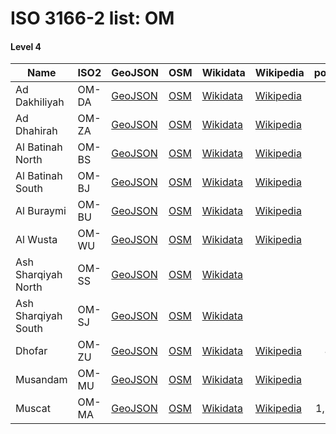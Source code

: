 # ISO 3166-2 list: OM


#### Level 4
Name | ISO2 | GeoJSON | OSM | Wikidata | Wikipedia | population 
--- | --- | --- | --- | --- | --- | --: 
Ad Dakhiliyah | OM-DA | [GeoJSON](../../export/geojson/q8/iso2/OM/OM-DA.geojson) | [OSM](https://www.openstreetmap.org/relation/3781241) | [Wikidata](https://www.wikidata.org/wiki/Q792550) | [Wikipedia](http://en.wikipedia.org/wiki/ar%3A%D8%A7%D9%84%D8%AF%D8%A7%D8%AE%D9%84%D9%8A%D8%A9%20%28%D9%85%D8%AD%D8%A7%D9%81%D8%B8%D8%A9%29) | 
Ad Dhahirah | OM-ZA | [GeoJSON](../../export/geojson/q8/iso2/OM/OM-ZA.geojson) | [OSM](https://www.openstreetmap.org/relation/3781242) | [Wikidata](https://www.wikidata.org/wiki/Q1468596) | [Wikipedia](http://en.wikipedia.org/wiki/ar%3A%D8%A7%D9%84%D8%B8%D8%A7%D9%87%D8%B1%D8%A9%20%28%D9%85%D8%AD%D8%A7%D9%81%D8%B8%D8%A9%29) | 
Al Batinah North | OM-BS | [GeoJSON](../../export/geojson/q8/iso2/OM/OM-BS.geojson) | [OSM](https://www.openstreetmap.org/relation/3781240) | [Wikidata](https://www.wikidata.org/wiki/Q4703564) | [Wikipedia](http://en.wikipedia.org/wiki/ar%3A%D8%B4%D9%85%D8%A7%D9%84%20%D8%A7%D9%84%D8%A8%D8%A7%D8%B7%D9%86%D8%A9%20%28%D9%85%D8%AD%D8%A7%D9%81%D8%B8%D8%A9%29) | 
Al Batinah South | OM-BJ | [GeoJSON](../../export/geojson/q8/iso2/OM/OM-BJ.geojson) | [OSM](https://www.openstreetmap.org/relation/3994012) | [Wikidata](https://www.wikidata.org/wiki/Q4703565) | [Wikipedia](http://en.wikipedia.org/wiki/ar%3A%D9%85%D8%AD%D8%A7%D9%81%D8%B8%D8%A9%20%D8%AC%D9%86%D9%88%D8%A8%20%D8%A7%D9%84%D8%A8%D8%A7%D8%B7%D9%86%D8%A9) | 
Al Buraymi | OM-BU | [GeoJSON](../../export/geojson/q8/iso2/OM/OM-BU.geojson) | [OSM](https://www.openstreetmap.org/relation/3781313) | [Wikidata](https://www.wikidata.org/wiki/Q852039) | [Wikipedia](http://en.wikipedia.org/wiki/ar%3A%D8%A7%D9%84%D8%A8%D8%B1%D9%8A%D9%85%D9%8A%20%28%D9%85%D8%AD%D8%A7%D9%81%D8%B8%D8%A9%29) | 
Al Wusta | OM-WU | [GeoJSON](../../export/geojson/q8/iso2/OM/OM-WU.geojson) | [OSM](https://www.openstreetmap.org/relation/3781238) | [Wikidata](https://www.wikidata.org/wiki/Q958518) | [Wikipedia](http://en.wikipedia.org/wiki/ar%3A%D9%85%D8%AD%D8%A7%D9%81%D8%B8%D8%A9%20%D8%A7%D9%84%D9%88%D8%B3%D8%B7%D9%89%20%28%D8%B9%D9%85%D8%A7%D9%86%29) | 
Ash Sharqiyah North | OM-SS | [GeoJSON](../../export/geojson/q8/iso2/OM/OM-SS.geojson) | [OSM](https://www.openstreetmap.org/relation/10169425) | [Wikidata](https://www.wikidata.org/wiki/Q4501876) |  | 
Ash Sharqiyah South | OM-SJ | [GeoJSON](../../export/geojson/q8/iso2/OM/OM-SJ.geojson) | [OSM](https://www.openstreetmap.org/relation/10169426) | [Wikidata](https://www.wikidata.org/wiki/Q4501894) |  | 
Dhofar | OM-ZU | [GeoJSON](../../export/geojson/q8/iso2/OM/OM-ZU.geojson) | [OSM](https://www.openstreetmap.org/relation/3781314) | [Wikidata](https://www.wikidata.org/wiki/Q1207752) | [Wikipedia](http://en.wikipedia.org/wiki/ar%3A%D8%B8%D9%81%D8%A7%D8%B1%20%28%D9%85%D8%AD%D8%A7%D9%81%D8%B8%D8%A9%29) | 458,734
Musandam | OM-MU | [GeoJSON](../../export/geojson/q8/iso2/OM/OM-MU.geojson) | [OSM](https://www.openstreetmap.org/relation/3781315) | [Wikidata](https://www.wikidata.org/wiki/Q372144) | [Wikipedia](http://en.wikipedia.org/wiki/ar%3A%D9%85%D8%B3%D9%86%D8%AF%D9%85%20%28%D9%85%D8%AD%D8%A7%D9%81%D8%B8%D8%A9%29) | 31,425
Muscat | OM-MA | [GeoJSON](../../export/geojson/q8/iso2/OM/OM-MA.geojson) | [OSM](https://www.openstreetmap.org/relation/3781239) | [Wikidata](https://www.wikidata.org/wiki/Q544762) | [Wikipedia](http://en.wikipedia.org/wiki/ar%3A%D9%85%D8%B3%D9%82%D8%B7%20%28%D9%85%D8%AD%D8%A7%D9%81%D8%B8%D8%A9%29) | 1,288,330
